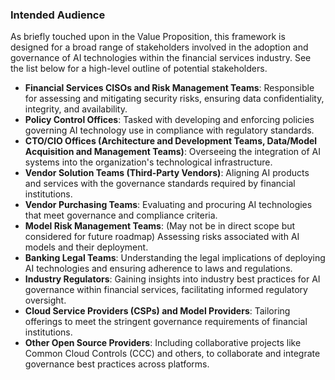 ### Intended Audience

As briefly touched upon in the Value Proposition, this framework is designed for a broad range of stakeholders involved in the adoption and governance of AI technologies within the financial services industry. See the list below for a high-level outline of potential stakeholders.

- **Financial Services CISOs and Risk Management Teams**: Responsible for assessing and mitigating security risks, ensuring data confidentiality, integrity, and availability.
- **Policy Control Offices**: Tasked with developing and enforcing policies governing AI technology use in compliance with regulatory standards.
- **CTO/CIO Offices (Architecture and Development Teams, Data/Model Acquisition and Management Teams)**: Overseeing the integration of AI systems into the organization's technological infrastructure.
- **Vendor Solution Teams (Third-Party Vendors)**: Aligning AI products and services with the governance standards required by financial institutions.
- **Vendor Purchasing Teams**: Evaluating and procuring AI technologies that meet governance and compliance criteria.
- **Model Risk Management Teams**: (May not be in direct scope but considered for future roadmap) Assessing risks associated with AI models and their deployment.
- **Banking Legal Teams**: Understanding the legal implications of deploying AI technologies and ensuring adherence to laws and regulations.
- **Industry Regulators**: Gaining insights into industry best practices for AI governance within financial services, facilitating informed regulatory oversight.
- **Cloud Service Providers (CSPs) and Model Providers**: Tailoring offerings to meet the stringent governance requirements of financial institutions.
- **Other Open Source Providers**: Including collaborative projects like Common Cloud Controls (CCC) and others, to collaborate and integrate governance best practices across platforms.